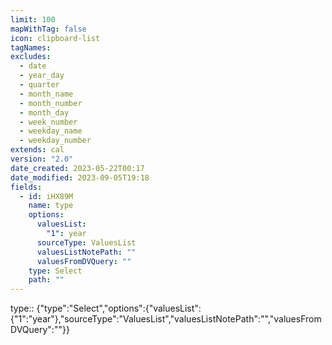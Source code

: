```yaml
---
limit: 100
mapWithTag: false
icon: clipboard-list
tagNames:
excludes:
  - date
  - year_day
  - quarter
  - month_name
  - month_number
  - month_day
  - week_number
  - weekday_name
  - weekday_number
extends: cal
version: "2.0"
date_created: 2023-05-22T00:17
date_modified: 2023-09-05T19:18
fields:
  - id: iHX89M
    name: type
    options:
      valuesList:
        "1": year
      sourceType: ValuesList
      valuesListNotePath: ""
      valuesFromDVQuery: ""
    type: Select
    path: ""
---
```


type:: {"type":"Select","options":{"valuesList":{"1":"year"},"sourceType":"ValuesList","valuesListNotePath":"","valuesFromDVQuery":""}}
